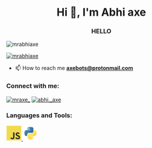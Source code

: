 <h1 align="center">Hi 👋, I'm Abhi axe</h1>
<h3 align="center">HELLO</h3>

<p align="left"> <img src="https://komarev.com/ghpvc/?username=mrabhiaxe&label=Profile%20views&color=0e75b6&style=flat" alt="mrabhiaxe" /> </p>

<p align="left"> <a href="https://github.com/ryo-ma/github-profile-trophy"><img src="https://github-profile-trophy.vercel.app/?username=mrabhiaxe" alt="mrabhiaxe" /></a> </p>

- 📫 How to reach me **axebots@protonmail.com**

<h3 align="left">Connect with me:</h3>
<p align="left">
<a href="https://twitter.com/mraxe_" target="blank"><img align="center" src="https://raw.githubusercontent.com/rahuldkjain/github-profile-readme-generator/master/src/images/icons/Social/twitter.svg" alt="mraxe_" height="30" width="40" /></a>
<a href="https://instagram.com/abhi._axe" target="blank"><img align="center" src="https://raw.githubusercontent.com/rahuldkjain/github-profile-readme-generator/master/src/images/icons/Social/instagram.svg" alt="abhi._axe" height="30" width="40" /></a>
</p>

<h3 align="left">Languages and Tools:</h3>
<p align="left"> <a href="https://developer.mozilla.org/en-US/docs/Web/JavaScript" target="_blank" rel="noreferrer"> <img src="https://raw.githubusercontent.com/devicons/devicon/master/icons/javascript/javascript-original.svg" alt="javascript" width="40" height="40"/> </a> <a href="https://www.python.org" target="_blank" rel="noreferrer"> <img src="https://raw.githubusercontent.com/devicons/devicon/master/icons/python/python-original.svg" alt="python" width="40" height="40"/> </a> </p>

